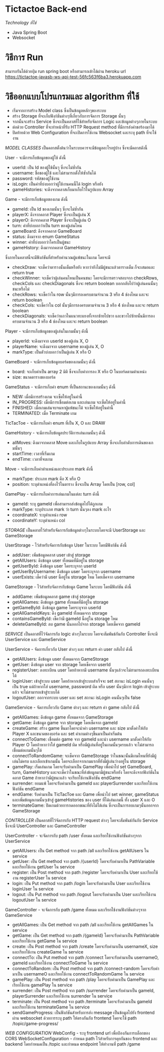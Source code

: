 # Tictactoe Back-end

_Technology ที่ใช้_

-   Java Spring Boot
-   Websocket

# วิธีการ Run

สามารถรันได้ด้วยปุ่ม run spring boot
หรือสามารถเข้าได้ผ่าน heroku url
https://tictactoe-javasb-ws-api-test-56fc563f6ba3.herokuapp.com

# วิธีออกแบบโปรแกรมและ algorithm ที่ใช้

-   เริ่มจากการสร้าง Model class ซึ่งเป็นข้อมูลหลักๆของระบบ
-   สร้าง Storage ที่จะเก็บฟังก์ชันต่างๆที่เกี่ยวกับการจัดการ Storage นั้นๆ
-   จากนั้นจะสร้าง Service ซึ่งจะเป็นคลาสที่ใช้สำหรับจัดการ Logic และข้อมูลต่างๆภายในระบบ
-   ต่อด้วย Controller ที่จะทำหน้าที่รับ HTTP Request method ที่มีการส่งคำขอร้องมาได้
-   ปิดท้ายด้วย Web Configuration ที่จะเปิดการใช้งาน Websocket และระบุ path ที่จะใช้งาน

_MODEL CLASSES_
เป็นคลาสตั้งต้นว่าในระบบควรจะมีข้อมูลอะไรอยู่บ้าง
ซึ่งจะมีคลาสดังนี้

User - จะมีการเก็บข้อมูลของผู้ใช้ ดังนี้

-   userId: เป็น Id ของผู้ใช้นั้นๆ ซึ่งจะไม่ซ้ำกัน
-   username: ชื่อของผู้ใช้ และไม่สามารถตั้งให้ซ้ำกันได้
-   password: รหัสของผู้ใช้งาน
-   isLogin: เป็นค่าที่บ่งบอกว่าผู้ใช้งานคนนี้ได้ login หรือยัง
-   gameHistories: จะดึงจากคลาสเก็บมาเก็บไว้ในรูปแบบ Array

Game - จะมีการเก็บข้อมูลของเกม ดังนี้

-   gameId: เป็น Id ของเกมนั้นๆ ซึ่งจะไม่ซ้ำกัน
-   playerX: ดึงจากคลาส Player ซึ่งจะเป็นผู้เล่น X
-   playerO: ดึงจากคลาส Player ซึ่งจะเป็นผู้เล่น O
-   turn: ค่าที่บ่งบอกว่าเป็น turn ของผู้เล่นไหน
-   gameBoard: ดึงจากคลาส GameBoard
-   status: ดึงมาจาก enum GameStatus
-   winner: ค่าที่บ่งบอกว่าใครเป็นผู้ชนะ
-   gameHistory: ดึงมาจากคลาส GameHistory

ซึ่งภายในคลาสนี้จะมีฟังก์ชันที่สำหรับคำนวณผู้แพ้ชนะในเกม โดยจะมี

-   checkDraw: จะเช็คว่าตารางนั้นเต็มหรือยัง หากว่ายังไม่มีผู้ชนะแล้วตารางเต็ม ก็จะเสมอและ return true
-   checkWinner: จะเช็คว่าผู้เล่นคนไหนเป็นคนชนะ โดยจะมีการตรวจสอบจาก checkRows, checkCols และ checkDiagonals ซึ่งจะ return boolean บอกกลับไปว่าผู้เล่นคนนั้นๆชนะหรือไม่
-   checkRows: จะเช็คว่าใน row นั้นๆมีการลงครบตามจำนวน 3 หรือ 4 ช่องไหม และจะ return boolean
-   checkCols: จะเช็คว่าใน col นั้นๆมีการลงครบตามจำนวน 3 หรือ 4 ช่องไหม และจะ return boolean
-   checkDiagonals: จะเช็คว่าแถวในแนวทะแยงทั้งจากซ้ายไปขวา และขวาไปซ้ายนั้นมีการลงครบตามจำนวน 3 หรือ 4 ช่องไหม และจะ return boolean

Player - จะมีการเก็บข้อมูลของผู้เล่นในเกมนั้นๆ ดังนี้

-   playerId: จะดึงมาจาก userId ของผู้เล่น X, O
-   playerName: จะดึงมาจาก username ของผู้เล่น X, O
-   markType: เป็นตัวบ่งบอกว่าเป็นผู้เล่น X หรือ O

GameBoard - จะมีการเก็บข้อมูลบอร์ดของเกมนั้นๆ ดังนี้

-   board: จะเก็บค่าเป็น array 2 มิติ ซึ่งจะเก็บค่าการลง X หรือ O ในบอร์ดตามตำแหน่ง
-   size: ขนาดตารางของบอร์ด

GameStatus - จะมีการเก็บค่า enum ที่เป็นสถานะของเกมนั้นๆ ดังนี้

-   NEW: เมื่อมีการสร้างเกม จะเซ็ตให้อยู่ในค่านี้
-   IN_PROGRESS: เมื่อมีการเชื่อมต่อเกม และเล่นเกม จะเซ็ตให้อยู่ในค่านี้
-   FINISHED: เมื่อเกมเล่นจบจนหาผู้แพ้ชนะได้ จะเซ็ตให้อยู่ในค่านี้
-   TERMINATED: เมื่อ Terminate เกม

TicTacToe - จะมีการเก็บค่า enum ที่เป็น X, O และ DRAW

GameHistory - จะมีการเก็บข้อมูลประวัติการเล่นเกมนั้นๆ ดังนี้

-   allMoves: ดึงมาจากคลาส Move และเก็บในรูปแบบ Array ซึ่งจะเก็บลำดับการเดินของเกมนั้นๆ
-   startTime: เวลาที่เริ่มเกม
-   endTime: เวลาที่จบเกม

Move - จะมีการเก็บค่าตำแหน่งและประเภท mark ดังนี้

-   markType: ประเภท mark คือ X หรือ O
-   position: ระบุตำแหน่งที่ลงไว้ในตาราง ซึ่งจะเป็น Array โดยเป็น [row, col]

GamePlay - จะมีการเก็บค่าการเล่นเกมในแต่ละ turn ดังนี้

-   gameId: ระบุ gameId เพื่อสามารถส่งข้อมูลไปได้ถูกเกม
-   markType: ระบุประเภท mark ว่า turn นั้นๆลง mark อะไร
-   coordinateX: ระบุตำแหน่ง row
-   coordinateY: ระบุตำแหน่ง col

_STORAGE_
เป็นคลาสไว้สำหรับจัดการกับข้อมูลต่างๆในระบบโดยจะมี UserStorage และ GameStorage

UserStorage - ไว้สำหรับจัดการกับข้อมูล User ในระบบ
โดยมีฟังก์ชัน ดังนี้

-   addUser: เพิ่มข้อมูลคลาส user เข้าสู่ storage
-   getAllUsers: ดึงข้อมูล user ทั้งหมดที่มีอยู่ใน storage
-   getUserById: ดึงข้อมูล user โดยระบุจาก userId
-   getUserByUsername: ดึงข้อมูล user โดยระบุจาก username
-   userExists: เช็คว่ามี user นี้อยู่ใน storage ไหม โดยเช็คจาก username

GameStorage - ไว้สำหรับจัดการกับข้อมูล Game ในระบบ
โดยมีฟังก์ชัน ดังนี้

-   addGame: เพิ่มข้อมูลคลาส game เข้าสู่ storage
-   getAllGames: ดึงข้อมูล game ทั้งหมดที่มีอยู่ใน storage
-   getGameById: ดึงข้อมูล game โดยระบุจาก userId
-   getAllGameIdKeys: ดึง gameId ทั้งหมดจาก storage
-   containsGameById: เช็คว่ามี gameId นี้อยู่ใน storage ไหม
-   deleteGameById: ลบ game นั้นออกไปจาก storage โดยเช็คจาก gameId

_SERVICE_
เป็นคลาสที่ไว้จัดการกับ logic ต่างๆในระบบ โดยจะสัมพันธ์กันกับ Controller ซึ่งจะมี UserService และ GameService

UserService - จัดการเกี่ยวกับ User ต่างๆ และ return ค่า user กลับไป ดังนี้

-   getAllUsers: ดึงข้อมูล user ทั้งหมดจาก GameStorage
-   getUser: ดึงข้อมูล user จาก storage โดยเช็คจาก userId
-   registerUser: ลงทะเบียน user โดยถ้าหากมี username นั้นๆแล้วจะไม่สามารถลงทะเบียนได้
-   loginUser: เข้าสู่ระบบ user โดยถ้าหากเข้าสู่ระบบสำเร็จจะ set สถานะ isLogin คนนั้นๆเป็น true แต่ถ้าหากใส่ username, password ผิด หรือ user นั้นๆมีการ login เข้าสู่ระบบแล้ว จะไม่สามารถเข้าสู่ระบบได้
-   logoutUser: ออกจากระบบ user และ set สถานะ isLogin คนนั้นๆเป็น false

GameService - จัดการเกี่ยวกับ Game ต่างๆ และ return ค่า game กลับไป ดังนี้

-   getAllGames: ดึงข้อมูล game ทั้งหมดจาก GameStorage
-   getGame: ดึงข้อมูล game จาก storage โดยเช็คจาก gameId
-   createGame: สร้าง game ขึ้นมาโดยจะนำค่า username และ size มาตั้งค่าให้กับ Player X และขนาดของบอร์ด และ set ค่าเกมต่างๆขึ้นมาเป็นค่าเริ่มต้น
-   connectToGame: เชื่อมต่อ game จาก gameId และนำ username มาตั้งค่าให้กับ Player O โดยถ้าหากว่าใส่ gameId ผิด หรือมีผู้เล่นที่อยู่ในเกมนั้นๆครบแล้ว จะไม่สามารถเชื่อมต่อเกมนั้นๆได้
-   connectToRandomGame: จะเช็คจาก GameStorage ว่าในขณะนั้นมีเกมไหนที่ยังมีผู้เล่นไม่ครบ และเลือกเข้าเกมนั้น โดยจะเลือกจากเกมแรกที่ยังมีผู้เล่นว่างอยู่ใน storage
-   gamePlay: เริ่มเล่นเกม โดยจะรับค่ามาเป็น GamePlay เพื่อนำไป set GameBoard, turn, GameHistory และจะเช็คว่าในขณะที่ส่งข้อมูลมามีผู้ชนะหรือยัง โดยจะดึงจากฟังก์ชันในคลาส Game ถ้าหากว่ามีผู้ชนะแล้ว จะเรียกใช้งานฟังก์ชัน endGame
-   surrender: ยอมแพ้ โดยจะรับค่ามาเป็น gameId และ playerSurrender และเรียกใช้งานฟังก์ชัน endGame
-   endGame: รับค่ามาเป็น TicTacToe และ Game เพื่อนำไป set winner, gameStatus และเพิ่มข้อมูลเกมนั้นๆเข้าสู่ gameHistories ของ user ที่ได้เล่นเกมนี้ ทั้ง user X และ O
-   terminateGame: ปิดเกมด้วยการกดออกขณะที่ยังไม่ได้เล่น ซึ่งจะเป็นการลบเกมๆนั้นออกจาก GameStorage

_CONTROLLER_
เป็นคลาสที่ไว้จัดการกับ HTTP request ต่างๆ โดยจะสัมพันธ์กันกับ Service ซึ่งจะมี UserController และ GameController

UserController - จะจัดการกับ path /user ทั้งหมด และเรียกใช้งานฟังก์ชันต่างๆจาก UserService

-   getAllUsers: เป็น Get method จาก path /all และเรียกใช้งาน getAllUsers ใน service
-   getUser: เป็น Get method จาก path /{userId} โดยจะรับค่ามาเป็น PathVariable และเรียกใช้งาน getUser ใน service
-   register: เป็น Post method จาก path /register โดยจะรับค่ามาเป็น User และเรียกใช้งาน registerUser ใน service
-   login: เป็น Put method จาก path /login โดยจะรับค่ามาเป็น User และเรียกใช้งาน loginUser ใน service
-   logout: เป็น Put method จาก path /logout โดยจะรับค่ามาเป็น User และเรียกใช้งาน logoutUser ใน service

GameController - จะจัดการกับ path /game ทั้งหมด และเรียกใช้งานฟังก์ชันต่างๆจาก GameService

-   getAllGames: เป็น Get method จาก path /all และเรียกใช้งาน getAllGames ใน service
-   getGame: เป็น Get method จาก path /{gameId} โดยจะรับค่ามาเป็น PathVariable และเรียกใช้งาน getGame ใน service
-   create: เป็น Post method จาก path /create โดยจะรับค่ามาเป็น usernameX, size และเรียกใช้งาน createGame ใน service
-   connectTo: เป็น Put method จาก path /connect โดยจะรับค่ามาเป็น usernameO, gameId และเรียกใช้งาน connectToGame ใน service
-   connectToRandom: เป็น Post method จาก path /connect-random โดยจะรับค่ามาเป็น usernameO และเรียกใช้งาน connectToRandomGame ใน service
-   gamePlay: เป็น Post method จาก path /play โดยจะรับค่ามาเป็น GamePlay และเรียกใช้งาน gamePlay ใน service
-   surrender: เป็น Post method จาก path /surrender โดยจะรับค่ามาเป็น gameId, playerSurrender และเรียกใช้งาน surrender ใน service
-   terminate: เป็น Post method จาก path /terminate โดยจะรับค่ามาเป็น gameId และเรียกใช้งาน terminateGame ใน service
-   sendGameProgress: เป็นฟังก์ชันสำหรับการส่ง message เป็นข้อมูลไปยัง frontend ผ่าน websocket ด้วยการระบุ path ให้ตรงกันกับ frontend โดยจะใช้ path /topic/game-progress/

_WEB CONFIGURATION_
WebConfig - ระบุ frontend url เพื่อป้องกันการบล็อกของ CORS
WebSocketConfiguration - กำหนด path ไว้สำหรับการคุยกันของ frontend และ backend โดยกำหนดเป็น /topic และกำหนด endpoint ให้ทำงานที่ path /game
